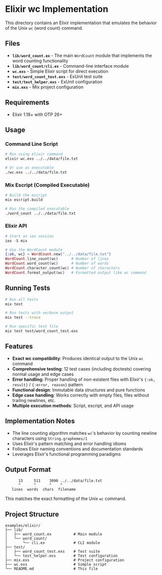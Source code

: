 # Elixir wc Implementation

This directory contains an Elixir implementation that emulates the behavior of the Unix `wc` (word count) command.

## Files

- **`lib/word_count.ex`** - The main `WordCount` module that implements the word counting functionality
- **`lib/word_count/cli.ex`** - Command-line interface module
- **`wc.exs`** - Simple Elixir script for direct execution
- **`test/word_count_test.exs`** - ExUnit test suite
- **`test/test_helper.exs`** - ExUnit configuration
- **`mix.exs`** - Mix project configuration

## Requirements

- Elixir 1.18+ with OTP 26+

## Usage

### Command Line Script
```bash
# Run using elixir command
elixir wc.exs ../../data/file.txt

# Or use as executable
./wc.exs ../../data/file.txt
```

### Mix Escript (Compiled Executable)
```bash
# Build the escript
mix escript.build

# Run the compiled executable
./word_count ../../data/file.txt
```

### Elixir API
```elixir
# Start an iex session
iex -S mix

# Use the WordCount module
{:ok, wc} = WordCount.new("../../data/file.txt")
WordCount.line_count(wc)      # Number of lines
WordCount.word_count(wc)      # Number of words  
WordCount.character_count(wc) # Number of characters
WordCount.format_output(wc)   # Formatted output like wc command
```

## Running Tests

```bash
# Run all tests
mix test

# Run tests with verbose output
mix test --trace

# Run specific test file
mix test test/word_count_test.exs
```

## Features

- **Exact wc compatibility**: Produces identical output to the Unix `wc` command
- **Comprehensive testing**: 12 test cases (including doctests) covering normal usage and edge cases
- **Error handling**: Proper handling of non-existent files with Elixir's `{:ok, result}` / `{:error, reason}` pattern
- **Functional design**: Immutable data structures and pure functions
- **Edge case handling**: Works correctly with empty files, files without trailing newlines, etc.
- **Multiple execution methods**: Script, escript, and API usage

## Implementation Notes

- The line counting algorithm matches `wc`'s behavior by counting newline characters using `String.graphemes/1`
- Uses Elixir's pattern matching and error handling idioms
- Follows Elixir naming conventions and documentation standards
- Leverages Elixir's functional programming paradigms

## Output Format

```
      13     511    3090 ../../data/file.txt
      ^      ^      ^    ^
   lines  words  chars  filename
```

This matches the exact formatting of the Unix `wc` command.

## Project Structure

```
examples/elixir/
├── lib/
│   ├── word_count.ex          # Main module
│   └── word_count/
│       └── cli.ex             # CLI module
├── test/
│   ├── word_count_test.exs    # Test suite
│   └── test_helper.exs        # Test configuration
├── mix.exs                    # Project configuration
├── wc.exs                     # Simple script
└── README.md                  # This file
``` 